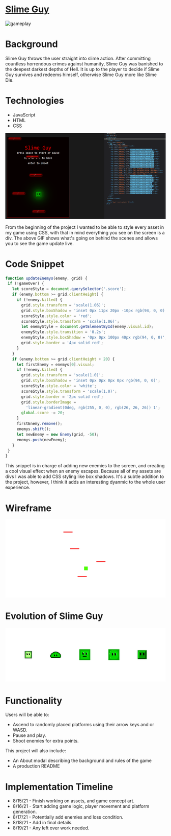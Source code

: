 # [Slime Guy](https://jflec.github.io/Slime-Guy/)

![gameplay](./src/assets/gameplay.gif)

# Background

Slime Guy throws the user straight into slime action. After committing countless horrendous crimes against humanity, Slime Guy was banished to the deepest darkest depths of Hell. It is up to the player to decide if Slime Guy survives and redeems himself, otherwise Slime Guy more like Slime Die.

# Technologies

  * JavaScript
  * HTML
  * CSS

  ![html_data](./src/assets/slime_behind.gif)

  From the beginning of the project I wanted to be able to style every asset in my game using CSS, with that in mind everything you see on the screen is a div. The above GIF shows what's going on behind the scenes and allows you to see the game update live.

# Code Snippet

 ```javascript
 function updateEnemys(enemy, grid) {
  if (!gameOver) {
    let scoreStyle = document.querySelector('.score');
    if (enemy.bottom >= grid.clientHeight) {
      if (!enemy.killed) {
        grid.style.transform = 'scale(1.06)';
        grid.style.boxShadow = 'inset 0px 11px 20px -10px rgb(94, 0, 0)';
        scoreStyle.style.color = 'red';
        scoreStyle.style.transform = 'scale(1.06)';
        let enemyStyle = document.getElementById(enemy.visual.id);
        enemyStyle.style.transition = '0.2s';
        enemyStyle.style.boxShadow = '0px 0px 100px 40px rgb(94, 0, 0)';
        grid.style.border = '4px solid red';
      }
    }
    if (enemy.bottom >= grid.clientHeight + 20) {
      let firstEnemy = enemys[0].visual;
      if (!enemy.killed) {
        grid.style.transform = 'scale(1.0)';
        grid.style.boxShadow = 'inset 0px 0px 0px 0px rgb(94, 0, 0)';
        scoreStyle.style.color = 'white';
        scoreStyle.style.transform = 'scale(1.0)';
        grid.style.border = '2px solid red';
        grid.style.borderImage =
          'linear-gradient(0deg, rgb(255, 0, 0), rgb(26, 26, 26)) 1';
        global.score -= 20;
      }
      firstEnemy.remove();
      enemys.shift();
      let newEnemy = new Enemy(grid, -50);
      enemys.push(newEnemy);
    }
  }
}
 ```
 
 This snippet is in charge of adding new enemies to the screen, and creating a cool visual effect when an enemy escapes. Because all of my assets are divs I was able to add CSS styling like box shadows. It's a subtle addition to the project, however, I think it adds an interesting dyanmic to the whole user experience. 

# Wireframe 

![wireframe](./src/assets/wireframe.png)

# Evolution of Slime Guy

![evolution](./src/assets/evo.png)

# Functionality

Users will be able to:
  * Ascend to randomly placed platforms using their arrow keys and or WASD.
  * Pause and play.
  * Shoot enemies for extra points.

This project will also include:
  * An About modal describing the background and rules of the game
  * A production README
  
# Implementation Timeline

* 8/15/21 - Finish working on assets, and game concept art.
* 8/16/21 - Start adding game logic, player movement and platform generation.
* 8/17/21 - Potentially add enemies and loss condition. 
* 8/18/21 - Add in final details.
* 8/19/21 - Any left over work needed.
